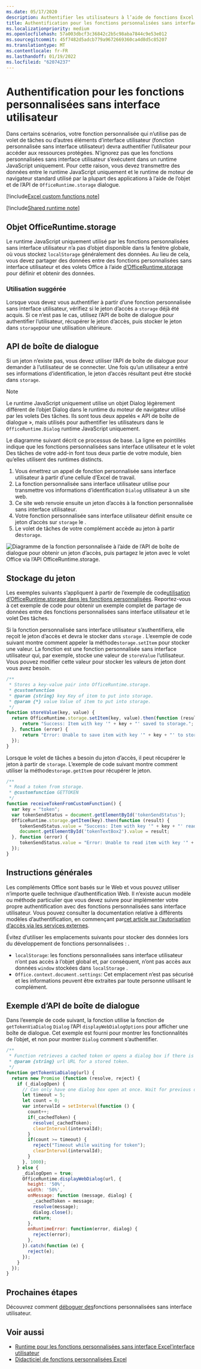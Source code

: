 ```yaml
---
ms.date: 05/17/2020
description: Authentifier les utilisateurs à l’aide de fonctions Excel qui n’utilisent pas le volet Des tâches.
title: Authentification pour les fonctions personnalisées sans interface utilisateur
ms.localizationpriority: medium
ms.openlocfilehash: 57a003dbcf3c36842c2b5c98aba7844c9e53e012
ms.sourcegitcommit: 45f7482d5adcb779a9672669360ca4d8d5c85207
ms.translationtype: MT
ms.contentlocale: fr-FR
ms.lasthandoff: 01/19/2022
ms.locfileid: "62074237"
---
```

# <a name="authentication-for-ui-less-custom-functions"></a>Authentification pour les fonctions personnalisées sans interface utilisateur

Dans certains scénarios, votre fonction personnalisée qui n’utilise pas de volet de tâches ou d’autres éléments d’interface utilisateur (fonction personnalisée sans interface utilisateur) devra authentifier l’utilisateur pour accéder aux ressources protégées. N’ignorez pas que les fonctions personnalisées sans interface utilisateur s’exécutent dans un runtime JavaScript uniquement. Pour cette raison, vous devez transmettre des données entre le runtime JavaScript uniquement et le runtime de moteur de navigateur standard utilisé par la plupart des applications à l’aide de l’objet et de l’API de `OfficeRuntime.storage` dialogue.

[!include[Excel custom functions note](../includes/excel-custom-functions-note.md)]

[!include[Shared runtime note](../includes/shared-runtime-note.md)]

## <a name="officeruntimestorage-object"></a>Objet OfficeRuntime.storage

Le runtime JavaScript uniquement utilisé par les fonctions personnalisées sans interface utilisateur n’a pas d’objet disponible dans la fenêtre globale, où vous stockez `localStorage` généralement des données. Au lieu de cela, vous devez partager des données entre des fonctions personnalisées sans interface utilisateur et des volets Office à l’aide [d’OfficeRuntime.storage](/javascript/api/office-runtime/officeruntime.storage) pour définir et obtenir des données.

### <a name="suggested-usage"></a>Utilisation suggérée

Lorsque vous devez vous authentifier à partir d’une fonction personnalisée sans interface utilisateur, vérifiez si le jeton d’accès a `storage` déjà été acquis. Si ce n’est pas le cas, utilisez l’API de boîte de dialogue pour authentifier l’utilisateur, récupérer le jeton d’accès, puis stocker le jeton dans `storage`pour une utilisation ultérieure.

## <a name="dialog-api"></a>API de boîte de dialogue

Si un jeton n’existe pas, vous devez utiliser l’API de boîte de dialogue pour demander à l’utilisateur de se connecter. Une fois qu’un utilisateur a entré ses informations d’identification, le jeton d’accès résultant peut être stocké dans `storage`.

> [!NOTE]
> Le runtime JavaScript uniquement utilise un objet Dialog légèrement différent de l’objet Dialog dans le runtime du moteur de navigateur utilisé par les volets Des tâches. Ils sont tous deux appelés « API de boîte de dialogue », mais utilisés pour authentifier les utilisateurs dans le `OfficeRuntime.Dialog` runtime JavaScript uniquement.

Le diagramme suivant décrit ce processus de base. La ligne en pointillés indique que les fonctions personnalisées sans interface utilisateur et le volet Des tâches de votre add-in font tous deux partie de votre module, bien qu’elles utilisent des runtimes distincts.

1. Vous émettrez un appel de fonction personnalisée sans interface utilisateur à partir d’une cellule d’Excel de travail.
2. La fonction personnalisée sans interface utilisateur utilise pour transmettre vos informations d’identification `Dialog` utilisateur à un site web.
3. Ce site web renvoie ensuite un jeton d’accès à la fonction personnalisée sans interface utilisateur.
4. Votre fonction personnalisée sans interface utilisateur définit ensuite ce jeton d’accès sur `storage` le .
5. Le volet de tâches de votre complément accède au jeton à partir de`storage`.

![Diagramme de la fonction personnalisée à l’aide de l’API de boîte de dialogue pour obtenir un jeton d’accès, puis partagez le jeton avec le volet Office via l’API OfficeRuntime.storage.](../images/authentication-diagram.png "Diagramme d’authentification.")

## <a name="storing-the-token"></a>Stockage du jeton

Les exemples suivants s’appliquent à partir de l’exemple de code[utilisation d’OfficeRuntime.storage dans les fonctions personnalisées](https://github.com/OfficeDev/Office-Add-in-samples/tree/main/Excel-custom-functions/AsyncStorage). Reportez-vous à cet exemple de code pour obtenir un exemple complet de partage de données entre des fonctions personnalisées sans interface utilisateur et le volet Des tâches.

Si la fonction personnalisée sans interface utilisateur s’authentifiera, elle reçoit le jeton d’accès et devra le stocker dans `storage` . L’exemple de code suivant montre comment appeler la méthode`storage.setItem` pour stocker une valeur. La fonction est une fonction personnalisée sans interface utilisateur qui, par exemple, stocke une valeur de `storeValue` l’utilisateur. Vous pouvez modifier cette valeur pour stocker les valeurs de jeton dont vous avez besoin.

```js
/**
 * Stores a key-value pair into OfficeRuntime.storage.
 * @customfunction
 * @param {string} key Key of item to put into storage.
 * @param {*} value Value of item to put into storage.
 */
function storeValue(key, value) {
  return OfficeRuntime.storage.setItem(key, value).then(function (result) {
      return "Success: Item with key '" + key + "' saved to storage.";
  }, function (error) {
      return "Error: Unable to save item with key '" + key + "' to storage. " + error;
  });
}
```

Lorsque le volet de tâches a besoin du jeton d’accès, il peut récupérer le jeton à partir de `storage`. L’exemple de code suivant montre comment utiliser la méthode`storage.getItem` pour récupérer le jeton.

```js
/**
 * Read a token from storage.
 * @customfunction GETTOKEN
 */
function receiveTokenFromCustomFunction() {
  var key = "token";
  var tokenSendStatus = document.getElementById('tokenSendStatus');
  OfficeRuntime.storage.getItem(key).then(function (result) {
     tokenSendStatus.value = "Success: Item with key '" + key + "' read from storage.";
     document.getElementById('tokenTextBox2').value = result;
  }, function (error) {
     tokenSendStatus.value = "Error: Unable to read item with key '" + key + "' from storage. " + error;
  });
}
```

## <a name="general-guidance"></a>Instructions générales

Les compléments Office sont basés sur le Web et vous pouvez utiliser n’importe quelle technique d’authentification Web. Il n’existe aucun modèle ou méthode particulier que vous devez suivre pour implémenter votre propre authentification avec des fonctions personnalisées sans interface utilisateur. Vous pouvez consulter la documentation relative à différents modèles d’authentification, en commençant par[cet article sur l’autorisation d’accès via les services externes](../develop/auth-external-add-ins.md).  

Évitez d’utiliser les emplacements suivants pour stocker des données lors du développement de fonctions personnalisées : .

- `localStorage`: les fonctions personnalisées sans interface utilisateur n’ont pas accès à l’objet global et, par conséquent, n’ont pas accès aux données `window` stockées dans `localStorage` .
- `Office.context.document.settings`: Cet emplacement n’est pas sécurisé et les informations peuvent être extraites par toute personne utilisant le complément.

## <a name="dialog-box-api-example"></a>Exemple d’API de boîte de dialogue

Dans l’exemple de code suivant, la fonction utilise la fonction de `getTokenViaDialog` `Dialog` l’API `displayWebDialogOptions` pour afficher une boîte de dialogue. Cet exemple est fourni pour montrer les fonctionnalités de l’objet, et non pour montrer `Dialog` comment s’authentifier.

```JavaScript
/**
 * Function retrieves a cached token or opens a dialog box if there is no saved token. Note that this is not a sufficient example of authentication but is intended to show the capabilities of the Dialog object.
 * @param {string} url URL for a stored token.
 */
function getTokenViaDialog(url) {
  return new Promise (function (resolve, reject) {
    if (_dialogOpen) {
      // Can only have one dialog box open at once. Wait for previous dialog box's token.
      let timeout = 5;
      let count = 0;
      var intervalId = setInterval(function () {
        count++;
        if(_cachedToken) {
          resolve(_cachedToken);
          clearInterval(intervalId);
        }
        if(count >= timeout) {
          reject("Timeout while waiting for token");
          clearInterval(intervalId);
        }
      }, 1000);
    } else {
      _dialogOpen = true;
      OfficeRuntime.displayWebDialog(url, {
        height: '50%',
        width: '50%',
        onMessage: function (message, dialog) {
          _cachedToken = message;
          resolve(message);
          dialog.close();
          return;
        },
        onRuntimeError: function(error, dialog) {
          reject(error);
        },
      }).catch(function (e) {
        reject(e);
      });
    }
  });
}
```

## <a name="next-steps"></a>Prochaines étapes
Découvrez comment [déboguer des](custom-functions-debugging.md)fonctions personnalisées sans interface utilisateur.

## <a name="see-also"></a>Voir aussi

* [Runtime pour les fonctions personnalisées sans interface Excel’interface utilisateur](custom-functions-runtime.md)
* [Didacticiel de fonctions personnalisées Excel](../tutorials/excel-tutorial-create-custom-functions.md)